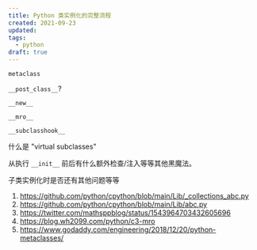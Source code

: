 ```yaml
---
title: Python 类实例化的完整流程
created: 2021-09-23
updated:
tags:
  - python
draft: true
---
```


`metaclass`

`__post_class__`?

`__new__`

`__mro__`

`__subclasshook__`

什么是 "virtual subclasses"

从执行 `__init__` 前后有什么额外检查/注入等等其他黑魔法。

子类实例化时是否还有其他问题等等

1. https://github.com/python/cpython/blob/main/Lib/_collections_abc.py
2. https://github.com/python/cpython/blob/main/Lib/abc.py
3. https://twitter.com/mathsppblog/status/1543964703432605696
4. https://blog.wh2099.com/python/c3-mro
5. https://www.godaddy.com/engineering/2018/12/20/python-metaclasses/
